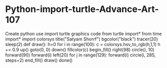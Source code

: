 # Python-import-turtle-Advance-Art-107
Create python use import turtle graphics code
from turtle import*
from time import*
import colorsys
title("Satyam Shorrf")
bgcolor("black")
tracer(20)
sleep(2)
def draw():
    h=0
    for i in range(100):
        c = colorsys.hsv_to_rgb(h,1,1)
        h += 0.9
        up()
        goto(0, 0)
        down()
        fillcolor(c)
        begin_fill()
        right(98)
        circle(i, 10)
        forward(90) 
        forward(i) 
        left(20)
        for j in range(129):
            forward(i) 
            circle(i, 285, steps=2) 
        end_fill() 
draw() 
done() 
 
